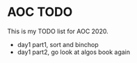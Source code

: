 # AOC TODO

This is my TODO list for AOC 2020.

- day1 part1, sort and binchop
- day1 part2, go look at algos book again